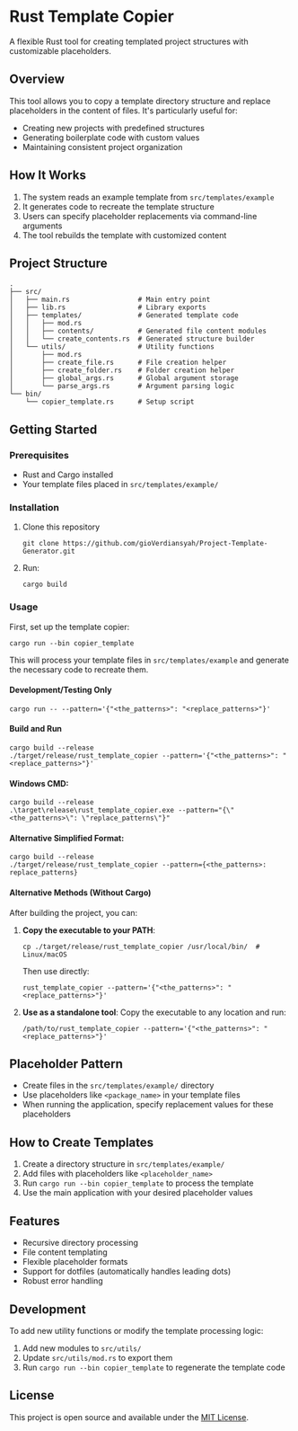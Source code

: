 # Rust Template Copier

A flexible Rust tool for creating templated project structures with customizable placeholders.

## Overview

This tool allows you to copy a template directory structure and replace placeholders in the content of files. It's particularly useful for:

- Creating new projects with predefined structures
- Generating boilerplate code with custom values
- Maintaining consistent project organization

## How It Works

1. The system reads an example template from `src/templates/example`
2. It generates code to recreate the template structure
3. Users can specify placeholder replacements via command-line arguments
4. The tool rebuilds the template with customized content

## Project Structure

```
.
├── src/
│   ├── main.rs                 # Main entry point
│   ├── lib.rs                  # Library exports
│   ├── templates/              # Generated template code
│   │   ├── mod.rs
│   │   ├── contents/           # Generated file content modules
│   │   └── create_contents.rs  # Generated structure builder
│   └── utils/                  # Utility functions
│       ├── mod.rs
│       ├── create_file.rs      # File creation helper
│       ├── create_folder.rs    # Folder creation helper
│       ├── global_args.rs      # Global argument storage
│       └── parse_args.rs       # Argument parsing logic
└── bin/
    └── copier_template.rs      # Setup script
```

## Getting Started

### Prerequisites

- Rust and Cargo installed
- Your template files placed in `src/templates/example/`

### Installation

1. Clone this repository
   ```
   git clone https://github.com/gioVerdiansyah/Project-Template-Generator.git
   ```
2. Run:
   ```
   cargo build
   ```

### Usage

First, set up the template copier:

```
cargo run --bin copier_template
```

This will process your template files in `src/templates/example` and generate the necessary code to recreate them.

#### Development/Testing Only

```
cargo run -- --pattern='{"<the_patterns>": "<replace_patterns>"}'
```

#### Build and Run

```
cargo build --release
./target/release/rust_template_copier --pattern='{"<the_patterns>": "<replace_patterns>"}'
```

#### Windows CMD:

```
cargo build --release
.\target\release\rust_template_copier.exe --pattern="{\"<the_patterns>\": \"replace_patterns\"}"
```

#### Alternative Simplified Format:

```
cargo build --release
./target/release/rust_template_copier --pattern={<the_patterns>: replace_patterns}
```

#### Alternative Methods (Without Cargo)

After building the project, you can:

1. **Copy the executable to your PATH**:
   ```
   cp ./target/release/rust_template_copier /usr/local/bin/  # Linux/macOS
   ```
   Then use directly:
   ```
   rust_template_copier --pattern='{"<the_patterns>": "<replace_patterns>"}'
   ```

2. **Use as a standalone tool**:
   Copy the executable to any location and run:
   ```
   /path/to/rust_template_copier --pattern='{"<the_patterns>": "<replace_patterns>"}'
   ```

## Placeholder Pattern

- Create files in the `src/templates/example/` directory
- Use placeholders like `<package_name>` in your template files
- When running the application, specify replacement values for these placeholders


## How to Create Templates

1. Create a directory structure in `src/templates/example/`
2. Add files with placeholders like `<placeholder_name>`
3. Run `cargo run --bin copier_template` to process the template
4. Use the main application with your desired placeholder values

## Features

- Recursive directory processing
- File content templating
- Flexible placeholder formats
- Support for dotfiles (automatically handles leading dots)
- Robust error handling

## Development

To add new utility functions or modify the template processing logic:

1. Add new modules to `src/utils/`
2. Update `src/utils/mod.rs` to export them
3. Run `cargo run --bin copier_template` to regenerate the template code

## License

This project is open source and available under the [MIT License](LICENSE).